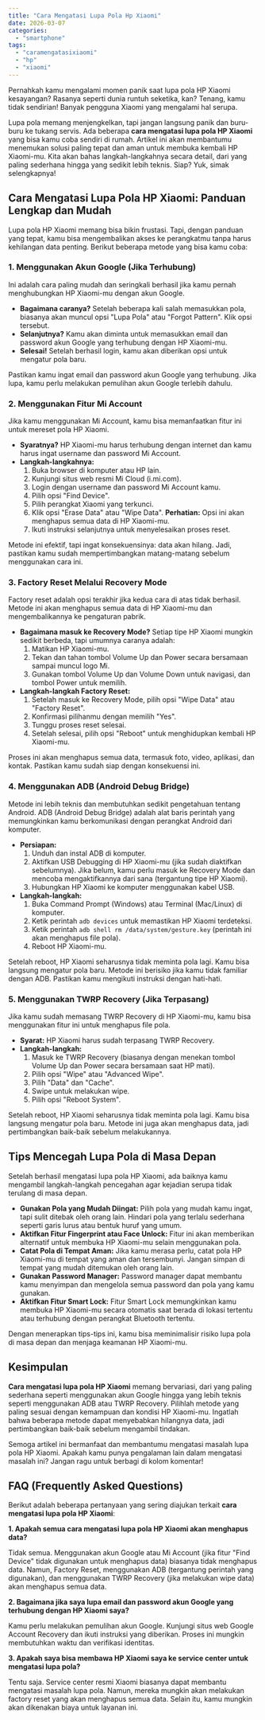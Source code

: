 ```yaml
---
title: "Cara Mengatasi Lupa Pola Hp Xiaomi"
date: 2026-03-07
categories: 
  - "smartphone"
tags: 
  - "caramengatasixiaomi"
  - "hp"
  - "xiaomi"
---
```


Pernahkah kamu mengalami momen panik saat lupa pola HP Xiaomi kesayangan? Rasanya seperti dunia runtuh seketika, kan? Tenang, kamu tidak sendirian! Banyak pengguna Xiaomi yang mengalami hal serupa.

Lupa pola memang menjengkelkan, tapi jangan langsung panik dan buru-buru ke tukang servis. Ada beberapa **cara mengatasi lupa pola HP Xiaomi** yang bisa kamu coba sendiri di rumah. Artikel ini akan membantumu menemukan solusi paling tepat dan aman untuk membuka kembali HP Xiaomi-mu. Kita akan bahas langkah-langkahnya secara detail, dari yang paling sederhana hingga yang sedikit lebih teknis. Siap? Yuk, simak selengkapnya!

## Cara Mengatasi Lupa Pola HP Xiaomi: Panduan Lengkap dan Mudah

Lupa pola HP Xiaomi memang bisa bikin frustasi. Tapi, dengan panduan yang tepat, kamu bisa mengembalikan akses ke perangkatmu tanpa harus kehilangan data penting. Berikut beberapa metode yang bisa kamu coba:

### 1\. Menggunakan Akun Google (Jika Terhubung)

Ini adalah cara paling mudah dan seringkali berhasil jika kamu pernah menghubungkan HP Xiaomi-mu dengan akun Google.

- **Bagaimana caranya?** Setelah beberapa kali salah memasukkan pola, biasanya akan muncul opsi "Lupa Pola" atau "Forgot Pattern". Klik opsi tersebut.
- **Selanjutnya?** Kamu akan diminta untuk memasukkan email dan password akun Google yang terhubung dengan HP Xiaomi-mu.
- **Selesai!** Setelah berhasil login, kamu akan diberikan opsi untuk mengatur pola baru.

Pastikan kamu ingat email dan password akun Google yang terhubung. Jika lupa, kamu perlu melakukan pemulihan akun Google terlebih dahulu.

### 2\. Menggunakan Fitur Mi Account

Jika kamu menggunakan Mi Account, kamu bisa memanfaatkan fitur ini untuk mereset pola HP Xiaomi.

- **Syaratnya?** HP Xiaomi-mu harus terhubung dengan internet dan kamu harus ingat username dan password Mi Account.
- **Langkah-langkahnya:**
    1. Buka browser di komputer atau HP lain.
    2. Kunjungi situs web resmi Mi Cloud (i.mi.com).
    3. Login dengan username dan password Mi Account kamu.
    4. Pilih opsi "Find Device".
    5. Pilih perangkat Xiaomi yang terkunci.
    6. Klik opsi "Erase Data" atau "Wipe Data". **Perhatian:** Opsi ini akan menghapus semua data di HP Xiaomi-mu.
    7. Ikuti instruksi selanjutnya untuk menyelesaikan proses reset.

Metode ini efektif, tapi ingat konsekuensinya: data akan hilang. Jadi, pastikan kamu sudah mempertimbangkan matang-matang sebelum menggunakan cara ini.

### 3\. Factory Reset Melalui Recovery Mode

Factory reset adalah opsi terakhir jika kedua cara di atas tidak berhasil. Metode ini akan menghapus semua data di HP Xiaomi-mu dan mengembalikannya ke pengaturan pabrik.

- **Bagaimana masuk ke Recovery Mode?** Setiap tipe HP Xiaomi mungkin sedikit berbeda, tapi umumnya caranya adalah:
    1. Matikan HP Xiaomi-mu.
    2. Tekan dan tahan tombol Volume Up dan Power secara bersamaan sampai muncul logo Mi.
    3. Gunakan tombol Volume Up dan Volume Down untuk navigasi, dan tombol Power untuk memilih.
- **Langkah-langkah Factory Reset:**
    1. Setelah masuk ke Recovery Mode, pilih opsi "Wipe Data" atau "Factory Reset".
    2. Konfirmasi pilihanmu dengan memilih "Yes".
    3. Tunggu proses reset selesai.
    4. Setelah selesai, pilih opsi "Reboot" untuk menghidupkan kembali HP Xiaomi-mu.

Proses ini akan menghapus semua data, termasuk foto, video, aplikasi, dan kontak. Pastikan kamu sudah siap dengan konsekuensi ini.

### 4\. Menggunakan ADB (Android Debug Bridge)

Metode ini lebih teknis dan membutuhkan sedikit pengetahuan tentang Android. ADB (Android Debug Bridge) adalah alat baris perintah yang memungkinkan kamu berkomunikasi dengan perangkat Android dari komputer.

- **Persiapan:**
    1. Unduh dan instal ADB di komputer.
    2. Aktifkan USB Debugging di HP Xiaomi-mu (jika sudah diaktifkan sebelumnya). Jika belum, kamu perlu masuk ke Recovery Mode dan mencoba mengaktifkannya dari sana (tergantung tipe HP Xiaomi).
    3. Hubungkan HP Xiaomi ke komputer menggunakan kabel USB.
- **Langkah-langkah:**
    1. Buka Command Prompt (Windows) atau Terminal (Mac/Linux) di komputer.
    2. Ketik perintah `adb devices` untuk memastikan HP Xiaomi terdeteksi.
    3. Ketik perintah `adb shell rm /data/system/gesture.key` (perintah ini akan menghapus file pola).
    4. Reboot HP Xiaomi-mu.

Setelah reboot, HP Xiaomi seharusnya tidak meminta pola lagi. Kamu bisa langsung mengatur pola baru. Metode ini berisiko jika kamu tidak familiar dengan ADB. Pastikan kamu mengikuti instruksi dengan hati-hati.

### 5\. Menggunakan TWRP Recovery (Jika Terpasang)

Jika kamu sudah memasang TWRP Recovery di HP Xiaomi-mu, kamu bisa menggunakan fitur ini untuk menghapus file pola.

- **Syarat:** HP Xiaomi harus sudah terpasang TWRP Recovery.
- **Langkah-langkah:**
    1. Masuk ke TWRP Recovery (biasanya dengan menekan tombol Volume Up dan Power secara bersamaan saat HP mati).
    2. Pilih opsi "Wipe" atau "Advanced Wipe".
    3. Pilih "Data" dan "Cache".
    4. Swipe untuk melakukan wipe.
    5. Pilih opsi "Reboot System".

Setelah reboot, HP Xiaomi seharusnya tidak meminta pola lagi. Kamu bisa langsung mengatur pola baru. Metode ini juga akan menghapus data, jadi pertimbangkan baik-baik sebelum melakukannya.

## Tips Mencegah Lupa Pola di Masa Depan

Setelah berhasil mengatasi lupa pola HP Xiaomi, ada baiknya kamu mengambil langkah-langkah pencegahan agar kejadian serupa tidak terulang di masa depan.

- **Gunakan Pola yang Mudah Diingat:** Pilih pola yang mudah kamu ingat, tapi sulit ditebak oleh orang lain. Hindari pola yang terlalu sederhana seperti garis lurus atau bentuk huruf yang umum.
- **Aktifkan Fitur Fingerprint atau Face Unlock:** Fitur ini akan memberikan alternatif untuk membuka HP Xiaomi-mu selain menggunakan pola.
- **Catat Pola di Tempat Aman:** Jika kamu merasa perlu, catat pola HP Xiaomi-mu di tempat yang aman dan tersembunyi. Jangan simpan di tempat yang mudah ditemukan oleh orang lain.
- **Gunakan Password Manager:** Password manager dapat membantu kamu menyimpan dan mengelola semua password dan pola yang kamu gunakan.
- **Aktifkan Fitur Smart Lock:** Fitur Smart Lock memungkinkan kamu membuka HP Xiaomi-mu secara otomatis saat berada di lokasi tertentu atau terhubung dengan perangkat Bluetooth tertentu.

Dengan menerapkan tips-tips ini, kamu bisa meminimalisir risiko lupa pola di masa depan dan menjaga keamanan HP Xiaomi-mu.

## Kesimpulan

**Cara mengatasi lupa pola HP Xiaomi** memang bervariasi, dari yang paling sederhana seperti menggunakan akun Google hingga yang lebih teknis seperti menggunakan ADB atau TWRP Recovery. Pilihlah metode yang paling sesuai dengan kemampuan dan kondisi HP Xiaomi-mu. Ingatlah bahwa beberapa metode dapat menyebabkan hilangnya data, jadi pertimbangkan baik-baik sebelum mengambil tindakan.

Semoga artikel ini bermanfaat dan membantumu mengatasi masalah lupa pola HP Xiaomi. Apakah kamu punya pengalaman lain dalam mengatasi masalah ini? Jangan ragu untuk berbagi di kolom komentar!

## FAQ (Frequently Asked Questions)

Berikut adalah beberapa pertanyaan yang sering diajukan terkait **cara mengatasi lupa pola HP Xiaomi**:

**1\. Apakah semua cara mengatasi lupa pola HP Xiaomi akan menghapus data?**

Tidak semua. Menggunakan akun Google atau Mi Account (jika fitur "Find Device" tidak digunakan untuk menghapus data) biasanya tidak menghapus data. Namun, Factory Reset, menggunakan ADB (tergantung perintah yang digunakan), dan menggunakan TWRP Recovery (jika melakukan wipe data) akan menghapus semua data.

**2\. Bagaimana jika saya lupa email dan password akun Google yang terhubung dengan HP Xiaomi saya?**

Kamu perlu melakukan pemulihan akun Google. Kunjungi situs web Google Account Recovery dan ikuti instruksi yang diberikan. Proses ini mungkin membutuhkan waktu dan verifikasi identitas.

**3\. Apakah saya bisa membawa HP Xiaomi saya ke service center untuk mengatasi lupa pola?**

Tentu saja. Service center resmi Xiaomi biasanya dapat membantu mengatasi masalah lupa pola. Namun, mereka mungkin akan melakukan factory reset yang akan menghapus semua data. Selain itu, kamu mungkin akan dikenakan biaya untuk layanan ini.
